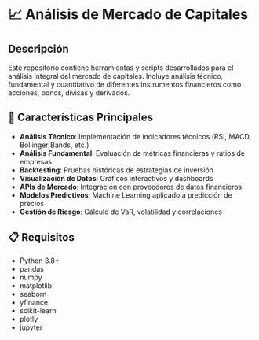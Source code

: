 # 📈 Análisis de Mercado de Capitales

## Descripción

Este repositorio contiene herramientas y scripts desarrollados para el análisis integral del mercado de capitales. Incluye análisis técnico, fundamental y cuantitativo de diferentes instrumentos financieros como acciones, bonos, divisas y derivados.

## 🔧 Características Principales

- **Análisis Técnico**: Implementación de indicadores técnicos (RSI, MACD, Bollinger Bands, etc.)
- **Análisis Fundamental**: Evaluación de métricas financieras y ratios de empresas
- **Backtesting**: Pruebas históricas de estrategias de inversión
- **Visualización de Datos**: Gráficos interactivos y dashboards
- **APIs de Mercado**: Integración con proveedores de datos financieros
- **Modelos Predictivos**: Machine Learning aplicado a predicción de precios
- **Gestión de Riesgo**: Cálculo de VaR, volatilidad y correlaciones

## 📋 Requisitos

- Python 3.8+
- pandas
- numpy
- matplotlib
- seaborn
- yfinance
- scikit-learn
- plotly
- jupyter
